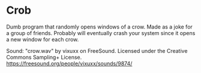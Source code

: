# Crob
Dumb program that randomly opens windows of a crow. Made as a joke for a group of friends. Probably will eventually crash your system since it opens a new window for each crow. 

Sound: "crow.wav" by vixuxx on FreeSound. Licensed under the Creative Commons Sampling+ License. https://freesound.org/people/vixuxx/sounds/9874/
